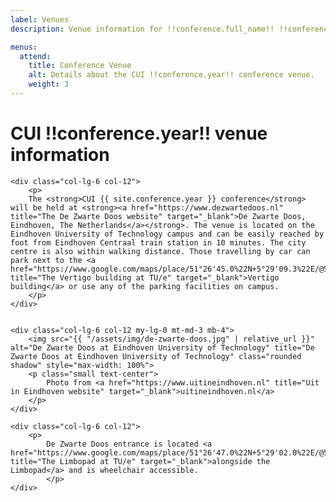 ```yaml
---
label: Venues
description: Venue information for !!conference.full_name!! !!conference.year!! conference.

menus:
  attend:
    title: Conference Venue
    alt: Details about the CUI !!conference.year!! conference venue.
    weight: 3
---
```


# CUI !!conference.year!! venue information

<div class="row">

    <div class="col-lg-6 col-12">
        <p>
        The <strong>CUI {{ site.conference.year }} conference</strong> will be held at <strong><a href="https://www.dezwartedoos.nl" title="The De Zwarte Doos website" target="_blank">De Zwarte Doos, Eindhoven, The Netherlands</a></strong>. The venue is located on the Eindhoven University of Technology campus and can be easily reached by foot from Eindhoven Centraal train station in 10 minutes. The city centre is also within walking distance. Those travelling by car can park next to the <a href="https://www.google.com/maps/place/51°26'45.0%22N+5°29'09.3%22E/@51.4461585,5.4848548,187m/data=!3m1!1e3!4m5!3m4!1s0x0:0xaab8a31b70e7b460!8m2!3d51.4457978!4d5.4858424" title="The Vertigo building at TU/e" target="_blank">Vertigo building</a> or use any of the parking facilities on campus.
        </p>
    </div>


    <div class="col-lg-6 col-12 my-lg-0 mt-md-3 mb-4">
        <img src="{{ "/assets/img/de-zwarte-doos.jpg" | relative_url }}" alt="De Zwarte Doos at Eindhoven University of Technology" title="De Zwarte Doos at Eindhoven University of Technology" class="rounded shadow" style="max-width: 100%">
        <p class="small text-center">
        	Photo from <a href="https://www.uitineindhoven.nl" title="Uit in Eindhoven website" target="_blank">uitineindhoven.nl</a>
        </p>
    </div>
    
    <div class="col-lg-6 col-12">
        <p>
        	De Zwarte Doos entrance is located <a href="https://www.google.com/maps/place/51°26'47.0%22N+5°29'02.0%22E/@51.446391,5.4833518,180m/data=!3m2!1e3!4b1!4m6!3m5!1s0x0:0x9eb43348a5f983!7e2!8m2!3d51.4463912!4d5.483899" title="The Limbopad at TU/e" target="_blank">alongside the Limbopad</a> and is wheelchair accessible.
        	</p>
    </div>

</div>
